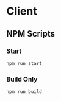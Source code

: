 # Client

## NPM Scripts

### Start

```bash
npm run start
```

### Build Only

```bash
npm run build
```